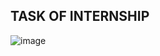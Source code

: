 ## TASK OF INTERNSHIP
![image](https://user-images.githubusercontent.com/89699096/232274729-e439e69d-7dc2-47a5-918c-73877259604b.png)
